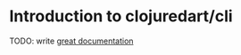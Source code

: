 # Introduction to clojuredart/cli

TODO: write [great documentation](http://jacobian.org/writing/what-to-write/)
